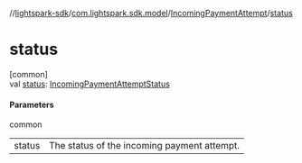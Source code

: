 //[lightspark-sdk](../../../index.md)/[com.lightspark.sdk.model](../index.md)/[IncomingPaymentAttempt](index.md)/[status](status.md)

# status

[common]\
val [status](status.md): [IncomingPaymentAttemptStatus](../-incoming-payment-attempt-status/index.md)

#### Parameters

common

| | |
|---|---|
| status | The status of the incoming payment attempt. |
